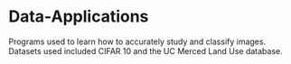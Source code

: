 # Data-Applications
Programs used to learn how to accurately study and classify images. Datasets used included CIFAR 10 and the UC Merced Land Use database. 
